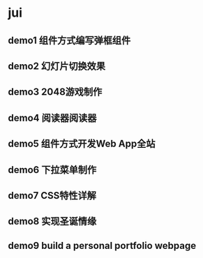 # jui

## demo1 组件方式编写弹框组件

## demo2 幻灯片切换效果

## demo3 2048游戏制作

## demo4 阅读器阅读器

## demo5 组件方式开发Web App全站

## demo6 下拉菜单制作

## demo7 CSS特性详解

## demo8 实现圣诞情缘

## demo9 build a personal portfolio webpage
